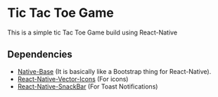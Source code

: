 # Tic Tac Toe Game

This is a simple tic Tac Toe Game build using React-Native

## Dependencies

- [Native-Base](https://nativebase.io/) (It is basically like a Bootstrap thing for React-Native).
- [React-Native-Vector-Icons](https://www.npmjs.com/package/react-native-vector-icons) (For icons)
- [React-Native-SnackBar](https://www.npmjs.com/package/react-native-snackbar) (For Toast Notifications)
